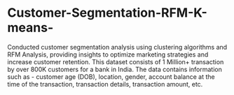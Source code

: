 # Customer-Segmentation-RFM-K-means-
Conducted customer segmentation analysis using clustering algorithms and RFM Analysis, providing 
insights to optimize marketing strategies and increase customer retention.
This dataset consists of 1 Million+ transaction by over 800K customers for a bank in India. The data contains information such as - customer age (DOB), location, gender, account balance at the time of the transaction, transaction details, transaction amount, etc.
